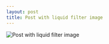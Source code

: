 ```yaml
---
layout: post
title: Post with liquid filter image
---
```


<img src="{{ '/img/example.png' | prepend: site.baseurl }}" alt="Post with liquid filter image" />
